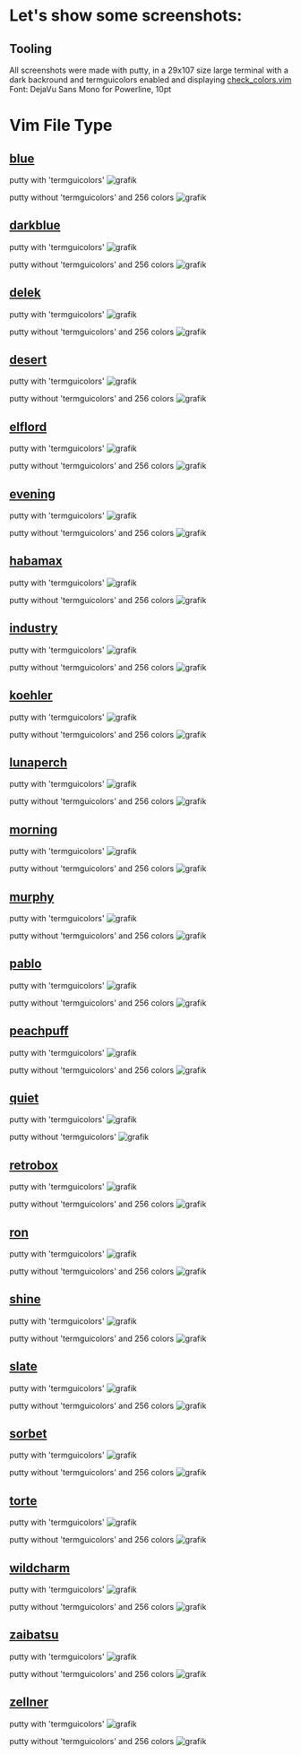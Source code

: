 
# Let's show some screenshots:

## Tooling
All screenshots were made with putty, in a 29x107 size large terminal with a dark backround and termguicolors enabled
and displaying [check_colors.vim](https://github.com/vim/colorschemes/blob/c8f5b1f0429313439d3bc0762cdddb3aa6aaf4f3/colors/tools/check_colors.vim)
Font: DejaVu Sans Mono for Powerline, 10pt

# Vim File Type

## [blue](https://github.com/vim/colorschemes/blob/c8f5b1f0429313439d3bc0762cdddb3aa6aaf4f3/colors/blue.vim)
putty with 'termguicolors'
![grafik](https://user-images.githubusercontent.com/244927/226674769-6d69a424-a87a-44b6-965e-9c9584b4e1d7.png)

putty without 'termguicolors' and 256 colors
![grafik](https://user-images.githubusercontent.com/244927/226842696-62febd29-9eec-4ad9-86e7-eb1c2ba9a0e3.png)


## [darkblue](https://github.com/vim/colorschemes/blob/c8f5b1f0429313439d3bc0762cdddb3aa6aaf4f3/colors/darkblue.vim)
putty with 'termguicolors'
![grafik](https://user-images.githubusercontent.com/244927/226674886-ee590186-ac57-41fd-a42f-ad2823a705e3.png)

putty without 'termguicolors' and 256 colors
![grafik](https://user-images.githubusercontent.com/244927/226843553-a27c203f-3c17-42a8-909f-4859e01417d5.png)

## [delek](https://github.com/vim/colorschemes/blob/c8f5b1f0429313439d3bc0762cdddb3aa6aaf4f3/colors/delek.vim)
putty with 'termguicolors'
![grafik](https://user-images.githubusercontent.com/244927/226674977-319167f3-5ce7-4a46-a625-95f6e30215e4.png)

putty without 'termguicolors' and 256 colors
![grafik](https://user-images.githubusercontent.com/244927/226843607-b6ad101d-f96c-4256-82ae-e4fbe7fe1bd0.png)

## [desert](https://github.com/vim/colorschemes/blob/c8f5b1f0429313439d3bc0762cdddb3aa6aaf4f3/colors/desert.vim)
putty with 'termguicolors'
![grafik](https://user-images.githubusercontent.com/244927/226675186-b4d1bb19-afdd-471a-97e0-8797c2a085f9.png)

putty without 'termguicolors' and 256 colors
![grafik](https://user-images.githubusercontent.com/244927/226843661-33afe7e8-2d9b-4262-bd1a-3e9d7a4b524d.png)

## [elflord](https://github.com/vim/colorschemes/blob/c8f5b1f0429313439d3bc0762cdddb3aa6aaf4f3/colors/elflord.vim)
putty with 'termguicolors'
![grafik](https://user-images.githubusercontent.com/244927/226675509-bf88ab9b-26e1-41ad-969b-0e8203408afb.png)

putty without 'termguicolors' and 256 colors
![grafik](https://user-images.githubusercontent.com/244927/226843727-2a36bad6-6e21-4691-9e88-aa563719c87c.png)

## [evening](https://github.com/vim/colorschemes/blob/c8f5b1f0429313439d3bc0762cdddb3aa6aaf4f3/colors/evening.vim)
putty with 'termguicolors'
![grafik](https://user-images.githubusercontent.com/244927/226675647-9ee5133d-70dc-449a-997e-ac29ea196d03.png)

putty without 'termguicolors' and 256 colors
![grafik](https://user-images.githubusercontent.com/244927/226843778-b271e77c-6f95-4eaf-be67-da9cc1ca17da.png)

## [habamax](https://github.com/vim/colorschemes/blob/c8f5b1f0429313439d3bc0762cdddb3aa6aaf4f3/colors/habamax.vim)
putty with 'termguicolors'
![grafik](https://user-images.githubusercontent.com/244927/226675967-935b4737-7578-412b-b766-18cd223b5f8f.png)

putty without 'termguicolors' and 256 colors
![grafik](https://user-images.githubusercontent.com/244927/226843826-7f9452fa-0745-4ae6-8c9f-51b5517da5d8.png)


## [industry](https://github.com/vim/colorschemes/blob/c8f5b1f0429313439d3bc0762cdddb3aa6aaf4f3/colors/industry.vim)
putty with 'termguicolors'
![grafik](https://user-images.githubusercontent.com/244927/226676104-7598a515-4738-44be-8e85-dd9799980ad6.png)

putty without 'termguicolors' and 256 colors
![grafik](https://user-images.githubusercontent.com/244927/226843879-a36c5e6f-8685-400f-9182-454d4dbfe6dd.png)

## [koehler](https://github.com/vim/colorschemes/blob/c8f5b1f0429313439d3bc0762cdddb3aa6aaf4f3/colors/koehler.vim)
putty with 'termguicolors'
![grafik](https://user-images.githubusercontent.com/244927/226676243-2511c865-410b-420a-a21f-08f5274beff0.png)

putty without 'termguicolors' and 256 colors
![grafik](https://user-images.githubusercontent.com/244927/226843935-52ff27a9-4065-482e-9cc2-9bdc6342e461.png)

## [lunaperch](https://github.com/vim/colorschemes/blob/c8f5b1f0429313439d3bc0762cdddb3aa6aaf4f3/colors/lunaperch.vim)
putty with 'termguicolors'
![grafik](https://user-images.githubusercontent.com/244927/226676420-b889d005-f7ad-48f7-aa84-5f90b7920fcb.png)

putty without 'termguicolors' and 256 colors
![grafik](https://user-images.githubusercontent.com/244927/226843971-82f34c20-4ce0-44d8-8b5f-c457c3e371e5.png)

## [morning](https://github.com/vim/colorschemes/blob/c8f5b1f0429313439d3bc0762cdddb3aa6aaf4f3/colors/morning.vim)
putty with 'termguicolors'
![grafik](https://user-images.githubusercontent.com/244927/226676609-8c3a5ef8-c2f7-4bcc-8f2e-8dc41d9c54a5.png)

putty without 'termguicolors' and 256 colors
![grafik](https://user-images.githubusercontent.com/244927/226844020-afa7ab35-ab0e-4be5-a2e4-ef2dbe65fc16.png)

## [murphy](https://github.com/vim/colorschemes/blob/c8f5b1f0429313439d3bc0762cdddb3aa6aaf4f3/colors/murphy.vim)
putty with 'termguicolors'
![grafik](https://user-images.githubusercontent.com/244927/226676750-af7db29b-3d5b-4d0f-a3dd-ac4b2cc38235.png)

putty without 'termguicolors' and 256 colors
![grafik](https://user-images.githubusercontent.com/244927/226844059-642728a7-f688-4e3d-b0d4-34552dae6af8.png)

## [pablo](https://github.com/vim/colorschemes/blob/c8f5b1f0429313439d3bc0762cdddb3aa6aaf4f3/colors/pablo.vim)
putty with 'termguicolors'
![grafik](https://user-images.githubusercontent.com/244927/226676918-503c1455-7877-404c-97e1-f656fd095d27.png)

putty without 'termguicolors' and 256 colors
![grafik](https://user-images.githubusercontent.com/244927/226844117-fbaae4ca-afdb-4104-aacf-a5d3ca88a230.png)

## [peachpuff](https://github.com/vim/colorschemes/blob/c8f5b1f0429313439d3bc0762cdddb3aa6aaf4f3/colors/peachpuff.vim)
putty with 'termguicolors'
![grafik](https://user-images.githubusercontent.com/244927/226677023-be845a95-d627-495c-92f1-d37c08e34387.png)

putty without 'termguicolors' and 256 colors
![grafik](https://user-images.githubusercontent.com/244927/226844161-aaf3b43b-664d-444c-996d-916ccc3564cc.png)

## [quiet](https://github.com/vim/colorschemes/blob/c8f5b1f0429313439d3bc0762cdddb3aa6aaf4f3/colors/quiet.vim)
putty with 'termguicolors'
![grafik](https://user-images.githubusercontent.com/244927/226677247-c2adef84-8d3a-49cf-898e-35b2cecb787d.png)

putty without 'termguicolors'
![grafik](https://user-images.githubusercontent.com/244927/226844239-35d18954-fcaf-453b-8f44-4a19e20ac305.png)

## [retrobox](https://github.com/vim/colorschemes/blob/c8f5b1f0429313439d3bc0762cdddb3aa6aaf4f3/colors/retrobox.vim)
putty with 'termguicolors'
![grafik](https://user-images.githubusercontent.com/244927/226677397-02196d0c-4297-472f-98c4-4d9d2ac3fafb.png)

putty without 'termguicolors' and 256 colors
![grafik](https://user-images.githubusercontent.com/244927/226844296-8e91a260-b7ca-4f40-91ff-c621d9e54c6f.png)

## [ron](https://github.com/vim/colorschemes/blob/c8f5b1f0429313439d3bc0762cdddb3aa6aaf4f3/colors/ron.vim)
putty with 'termguicolors'
![grafik](https://user-images.githubusercontent.com/244927/226677520-62509ecf-dfd9-40eb-bb8c-593f842a9f32.png)

putty without 'termguicolors' and 256 colors
![grafik](https://user-images.githubusercontent.com/244927/226844368-5bccade8-8b04-4e20-9ca3-b7ce5ce31b1a.png)

## [shine](https://github.com/vim/colorschemes/blob/c8f5b1f0429313439d3bc0762cdddb3aa6aaf4f3/colors/shine.vim)
putty with 'termguicolors'
![grafik](https://user-images.githubusercontent.com/244927/226677637-422a4da1-a976-42a7-8c5d-d449c96d6607.png)

putty without 'termguicolors' and 256 colors
![grafik](https://user-images.githubusercontent.com/244927/226844451-e0b808b3-3291-4dd6-9978-652f571875fe.png)

## [slate](https://github.com/vim/colorschemes/blob/c8f5b1f0429313439d3bc0762cdddb3aa6aaf4f3/colors/slate.vim)
putty with 'termguicolors'
![grafik](https://user-images.githubusercontent.com/244927/226677764-483652b9-5bc5-4832-9b75-028135f1bf10.png)

putty without 'termguicolors' and 256 colors
![grafik](https://user-images.githubusercontent.com/244927/226844552-2363dcc9-639e-4916-a339-497b87032899.png)

## [sorbet](https://github.com/vim/colorschemes/blob/c8f5b1f0429313439d3bc0762cdddb3aa6aaf4f3/colors/sorbet.vim)
putty with 'termguicolors'
![grafik](https://user-images.githubusercontent.com/244927/226677896-5dab2a0a-ceb2-4e3b-88df-1e7f922a0e74.png)

putty without 'termguicolors' and 256 colors
![grafik](https://user-images.githubusercontent.com/244927/226844644-ae8ade37-6d4a-4801-a4e1-f3a6594e3ebe.png)

## [torte](https://github.com/vim/colorschemes/blob/c8f5b1f0429313439d3bc0762cdddb3aa6aaf4f3/colors/torte.vim)
putty with 'termguicolors'
![grafik](https://user-images.githubusercontent.com/244927/226677994-d07cb4a3-2436-4909-a7cb-dcbaf71e535a.png)

putty without 'termguicolors' and 256 colors
![grafik](https://user-images.githubusercontent.com/244927/226844809-e293829e-0881-4d0d-9d20-699ffa882dba.png)

## [wildcharm](https://github.com/vim/colorschemes/blob/c8f5b1f0429313439d3bc0762cdddb3aa6aaf4f3/colors/wildcharm.vim)
putty with 'termguicolors'
![grafik](https://user-images.githubusercontent.com/244927/226678080-40adf59e-1b9b-48bc-aac2-3551e6fb69ba.png)

putty without 'termguicolors' and 256 colors
![grafik](https://user-images.githubusercontent.com/244927/226844911-f21f1bb6-751f-4ea0-ad45-5654ef200cff.png)

## [zaibatsu](https://github.com/vim/colorschemes/blob/c8f5b1f0429313439d3bc0762cdddb3aa6aaf4f3/colors/zaibatsu.vim)
putty with 'termguicolors'
![grafik](https://user-images.githubusercontent.com/244927/226678222-4efc274f-b774-4783-a69b-085588d3c3e1.png)

putty without 'termguicolors' and 256 colors
![grafik](https://user-images.githubusercontent.com/244927/226844986-d181ebff-4375-4d5f-bd7e-a6f04ecfa744.png)

## [zellner](https://github.com/vim/colorschemes/blob/c8f5b1f0429313439d3bc0762cdddb3aa6aaf4f3/colors/zellner.vim)
putty with 'termguicolors'
![grafik](https://user-images.githubusercontent.com/244927/226678374-28318b04-9e5c-41a9-a6ec-d453a40e1a93.png)

putty without 'termguicolors' and 256 colors
![grafik](https://user-images.githubusercontent.com/244927/226845083-d2fdb010-4db7-4865-a671-20dd3aa378e1.png)
